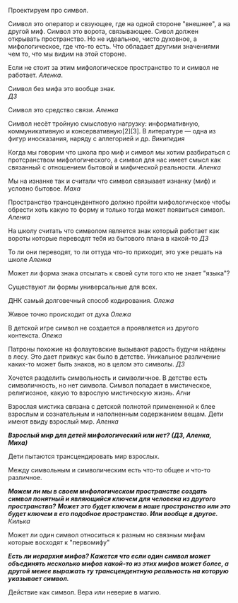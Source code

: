 Проектируем про символ.

Символ это оператор и свзующее, где на одной стороне "внешнее", а на другой миф. Символ это ворота, связывающее.
Сивол должен открывать пространство. Но не идеальное, чисто духовное, а мифологическое, где что-то есть. Что обладает другими значениями чем то, что мы видим на этой стороне.

Если не стоит за этим мифологическое пространство то и символ не работает.
*Аленка*.

Символ без мифа это вообще знак.  
*ДЗ*

Символ это средство связи. *Аленка*

Символ несёт тройную смысловую нагрузку: информативную, коммуникативную и консервативную[2][3]. В литературе — одна из фигур иносказания, наряду с аллегорией и др. *Википедия*

Когда мы говорим что школа про миф и символ мы хотим разбираться с протсранством мифологического, а символ для нас имеет смысл как связанный с отношением бытовой и мифической реальности. *Аленка*

Мы на изнанке так и считали что символ связыаает изнанку (миф) и условно бытовое. *Маха*

Пространство трансцендентного должно пройти мифологическое чтобы обрести хоть какую то форму и только тогда может появиться символ. *Аленка*

На школу считать что символом является знак который работает как вороты которые переводят тебя из бытового плана в какой-то *ДЗ*

То ли они переводят, то ли оттуда что-то приходит, это уже решать на школе *Аленка*

Может ли форма знака отсылать к своей сути того кто не знает "языка"?

Существуют ли формы универсальные для всех.

ДНК самый долговечный способ кодирования. *Олежа*

Живое точно происходит от духа *Олежа*

В детской игре символ не создается а проявляется из другого контекста. *Олежа* 

Патроны похожие на фолаутовские вызывают радость будучи найдены в лесу. Это дает привкус как было в детстве. Уникальное различение каких-то может быть знаков, но в целом это символы. *ДЗ*

Хочется разделить символьность и символичное. В детстве есть символичность, но нет символа. Символ попадает в мистическое, религиозное, какую то взрослую мистическую жизнь. *Агни*

Взрослая мистика связана с детской полнотой примененной к блее взрослым и сознательным и наполненным содержанием вещам. Дети имеют ввиду взрослый мир.  *Аленка*

***Взрослый мир для детей мифологический или нет? (ДЗ, Аленка, Миха)***

Дети пытаются трансцендировать мир взрослых.

Между символьным и символическим есть что-то общее и что-то различное.

***Можем ли мы в своем мифологическом пространстве создать символ понятный и являющийся ключем для человека из другого пространства?***
***Может это будет ключем в наше пространство или это будет ключем в его подобное пространство. Или вообще в другое.*** *Килька*

Может ли один символ относиться к разным но связным мифам которые восходят к "первомифу"


***Есть ли иерархия мифов? Кажется что если один символ может объединять несколько мифов какой-то из этих мифов может более, а другой менее выражать ту трансцендентную реальность на которую указывает символ.***

Действие как символ. Вера или неверие в магию.